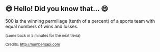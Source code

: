 ## 😄 Hello! Did you know that... 😄
500 is the winning permillage (tenth of a percent) of a sports team with equal numbers of wins and losses.

<sup>(come back in 5 minutes for the next trivia)</sup>


<sup>Credits: http://numbersapi.com</sup>
